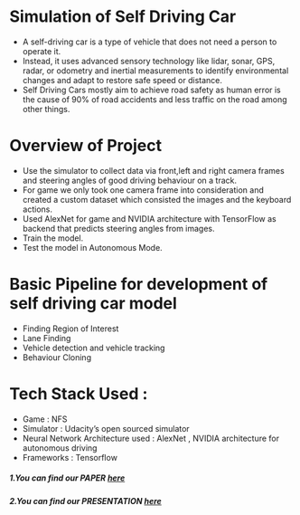 # Simulation of Self Driving Car

- A self-driving car is a type of vehicle that does not need a person to operate it. 
- Instead, it uses advanced sensory technology like lidar, sonar, GPS, radar, or odometry and inertial measurements to identify environmental changes and adapt to restore safe speed or distance. 
- Self Driving Cars mostly aim to achieve road safety as human error is the cause of 90% of road accidents and less traffic on the road among other things.

# Overview of Project
- Use the simulator to collect data via front,left and right camera frames and steering angles of good driving behaviour on a track.
- For game we only took one camera frame into consideration and created a custom dataset which consisted the images and the keyboard actions.
- Used AlexNet for game and NVIDIA architecture with TensorFlow as backend that predicts steering angles from images.
- Train the model.
- Test the model in Autonomous Mode.

# Basic Pipeline for development of self driving car model
- Finding Region of Interest
- Lane Finding
- Vehicle detection and vehicle tracking
- Behaviour Cloning

# Tech Stack Used :
- Game : NFS
- Simulator : Udacity’s open sourced simulator 
- Neural Network Architecture used : AlexNet , NVIDIA architecture for autonomous driving
- Frameworks : Tensorflow 


#####  1.You can find our PAPER [here](https://docs.google.com/document/d/1Fk6uRNHvq6btsG8yL0DM_ZHeSn9nyNgHXM7yZkRy_rM/edit?usp=sharing)
#####  2.You can find our PRESENTATION [here](https://docs.google.com/presentation/d/1AqqgViyjgsbIRlwpGgyQbiet0YTQF8WhPSGET8Mus74/edit?usp=sharing)
